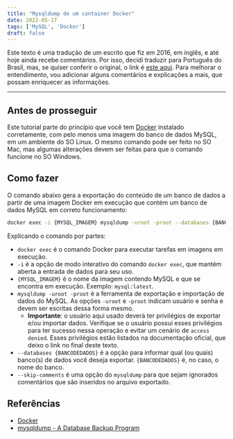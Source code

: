 ```yaml
---
title: "Mysqldump de um container Docker"
date: 2022-05-17
tags: ['MySQL', 'Docker']
draft: false
---
```


Este texto é uma tradução de um escrito que fiz em 2016, em inglês, e até hoje
ainda recebe comentários. Por isso, decidi traduzir para Português do Brasil,
mas, se quiser conferir o original, o link é [este
aqui](https://gist.github.com/devdrops/c59ee84504d128a7913a480b1191d66e). Para
melhorar o entendimento, vou adicionar alguns comentários e explicações a mais,
que possam enriquecer as informações.

---

## Antes de prosseguir

Este tutorial parte do princípio que você tem [Docker](https://www.docker.com/)
instalado corretamente, com pelo menos uma imagem do banco de dados MySQL, em um
ambiente do SO Linux. O mesmo comando pode ser feito no SO Mac, mas algumas
alterações devem ser feitas para que o comando funcione no SO Windows.

## Como fazer

O comando abaixo gera a exportação do conteúdo de um banco de dados a partir de
uma imagem Docker em execução que contém um banco de dados MySQL em correto
funcionamento:

```bash
docker exec -i {MYSQL_IMAGEM} mysqldump -uroot -proot --databases {BANCODEDADOS} --skip-comments > {/CAMINHO/PARA/O/ARQUIVO/dump.sql}
```

Explicando o comando por partes:

- `docker exec` é o comando Docker para executar tarefas em imagens em execução.
- `-i` é a opção de modo interativo do comando `docker exec`, que mantém aberta
a entrada de dados para seu uso.
- `{MYSQL_IMAGEM}` é o nome da imagem contendo MySQL e que se encontra em
execução. Exemplo: `mysql:latest`.
- `mysqldump -uroot -proot` é a ferramenta de exportação e importação de dados
do MySQL. As opções `-uroot` e `-proot` indicam usuário e senha e devem ser
escritas dessa forma mesmo.
  - **Importante**: o usuário aqui usado deverá ter privilégios de exportar e/ou
  importar dados. Verifique se o usuário possui esses privilégios para ter
  sucesso nessa operação e evitar um cenário de `access denied`. Esses
  privilégios estão listados na documentação oficial, que deixo o link no final
  deste texto.
- `--databases {BANCODEDADOS}` é a opção para informar qual (ou quais) banco(s)
de dados você deseja exportar. `{BANCODEDADOS}` é, no caso, o nome do banco.
- `--skip-comments` é uma opção do `mysqldump` para que sejam ignorados
comentários que são inseridos no arquivo exportado.

## Referências

- [Docker](https://docker.com/)
- [mysqldump - A Database Backup
Program](https://dev.mysql.com/doc/refman/8.0/en/mysqldump.html)
